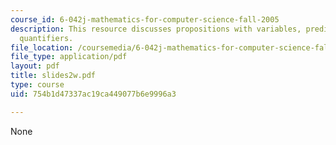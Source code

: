 ```yaml
---
course_id: 6-042j-mathematics-for-computer-science-fall-2005
description: This resource discusses propositions with variables, predicates, and
  quantifiers.
file_location: /coursemedia/6-042j-mathematics-for-computer-science-fall-2005/754b1d47337ac19ca449077b6e9996a3_slides2w.pdf
file_type: application/pdf
layout: pdf
title: slides2w.pdf
type: course
uid: 754b1d47337ac19ca449077b6e9996a3

---
```

None